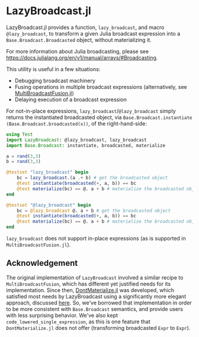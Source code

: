 # LazyBroadcast.jl

LazyBroadcast.jl provides a function, `lazy_broadcast`, and macro
`@lazy_broadcast`, to transform a given Julia broadcast expression into a
`Base.Broadcast.Broadcasted` object, without materializing it.

For more information about Julia broadcasting, please see
https://docs.julialang.org/en/v1/manual/arrays/#Broadcasting.

This utility is useful in a few situations:

 - Debugging broadcast machinery
 - Fusing operations in multiple broadcast expressions (alternatively, see
   [MultiBroadcastFusion.jl](https://github.com/CliMA/MultiBroadcastFusion.jl))
 - Delaying execution of a broadcast expression

For not-in-place expressions, `lazy_broadcast`/`@lazy_broadcast` simply returns
the instantiated broadcasted object, via `Base.Broadcast.instantiate
(Base.Broadcast.broadcasted(x))`, of the right-hand-side:

```julia
using Test
import LazyBroadcast: @lazy_broadcast, lazy_broadcast
import Base.Broadcast: instantiate, broadcasted, materialize

a = rand(3,3)
b = rand(3,3)

@testset "lazy_broadcast" begin
    bc = lazy_broadcast.(a .+ b) # get the broadcasted object
    @test instantiate(broadcasted(+, a, b)) == bc
    @test materialize(bc) == @. a + b # materialize the broadcasted object
end

@testset "@lazy_broadcast" begin
    bc = @lazy_broadcast @. a + b # get the broadcasted object
    @test instantiate(broadcasted(+, a, b)) == bc
    @test materialize(bc) == @. a + b # materialize the broadcasted object
end
```

`lazy_broadcast` does not support in-place expressions (as is supported in
`MultiBroadcastFusion.jl`).

## Acknowledgement

The original implementation of `LazyBroadcast` involved a similar recipe to
`MultiBroadcastFusion`, which has different yet justified needs for its
implementation. Since then, [DontMaterialize.jl](https://github.com/MasonProtter/DontMaterialize.jl) was developed, which
satisfied most needs by LazyBroadcast using a significantly more elegant approach, discussed [here](https://github.com/CliMA/LazyBroadcast.jl/issues/14). So, we've borrowed that
implementation in order to be more consistent with `Base.Broadcast` semantics,
and provide users with less surprising behavior. We've also kept `code_lowered_single_expression`, as this is one feature that `DontMaterialize.jl` does not offer (transforming broadcasted `Expr` to `Expr`).

